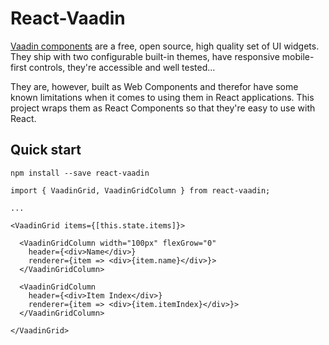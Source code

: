 # React-Vaadin

[Vaadin components](https://vaadin.com/components) are a free, open source, high quality set of UI widgets. They ship with two configurable built-in themes, have responsive mobile-first controls, they're accessible and well tested...

They are, however, built as Web Components and therefor have some known limitations when it comes to using them in React applications. This project wraps them as React Components so that they're easy to use with React.

## Quick start

`npm install --save react-vaadin`

```
import { VaadinGrid, VaadinGridColumn } from react-vaadin;

...

<VaadinGrid items={[this.state.items]}>

  <VaadinGridColumn width="100px" flexGrow="0"
    header={<div>Name</div>}
    renderer={item => <div>{item.name}</div>}>
  </VaadinGridColumn>

  <VaadinGridColumn
    header={<div>Item Index</div>}
    renderer={item => <div>{item.itemIndex}</div>}>
  </VaadinGridColumn>

</VaadinGrid>
```


